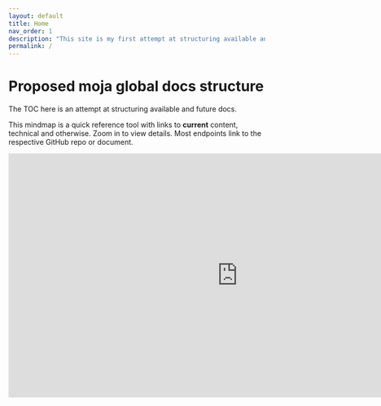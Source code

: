 ```yaml
---
layout: default
title: Home
nav_order: 1
description: "This site is my first attempt at structuring available and future docs for moja global."
permalink: /
---
```

# Proposed moja global docs structure

The TOC here is an attempt at structuring available and future docs.

This mindmap is a quick reference tool with links to **current** content, technical and otherwise. Zoom in to view details. Most endpoints link to the respective GitHub repo or document.

<iframe width='900' height='480' src='https://coggle.it/diagram/XvXuJhYkPIVpYBgV/t/available-content/cb6f64130632cb6d64edae23e03e8d2f82aa2afbbd7a48d42c9896ce7a9c53b8' frameborder='0' allowfullscreen></iframe>
